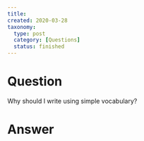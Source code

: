 ```yaml
---
title:
created: 2020-03-28
taxonomy:
  type: post
  category: [Questions]
  status: finished
---
```


# Question
Why should I write using simple vocabulary?

# Answer
